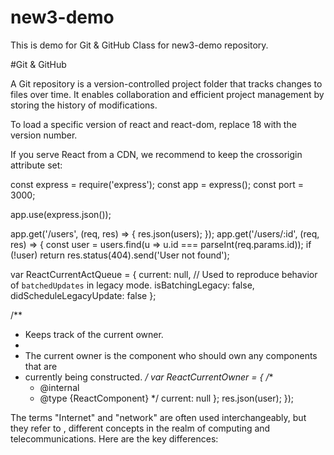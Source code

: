 # new3-demo
This is demo for Git &amp; GitHub Class for new3-demo repository.

#Git & GitHub

A Git repository is a version-controlled project folder that tracks changes to files over time.
It enables collaboration and efficient project management by storing the history of modifications.

To load a specific version of react and react-dom, replace 18 with the version number.

If you serve React from a CDN, we recommend to keep the crossorigin attribute set:

const express = require('express');
const app = express();
const port = 3000;

app.use(express.json());

app.get('/users', (req, res) => {
  res.json(users);
});
app.get('/users/:id', (req, res) => {
  const user = users.find(u => u.id === parseInt(req.params.id));
  if (!user) return res.status(404).send('User not found');

   var ReactCurrentActQueue = {
    current: null,
    // Used to reproduce behavior of `batchedUpdates` in legacy mode.
    isBatchingLegacy: false,
    didScheduleLegacyUpdate: false
  };

  /**
   * Keeps track of the current owner.
   *
   * The current owner is the component who should own any components that are
   * currently being constructed.
   */
  var ReactCurrentOwner = {
    /**
     * @internal
     * @type {ReactComponent}
     */
    current: null
  };
  res.json(user);
});


The terms "Internet" and "network" are often used interchangeably, but they refer to ,
different concepts in the realm of computing and telecommunications. Here are the key differences:
